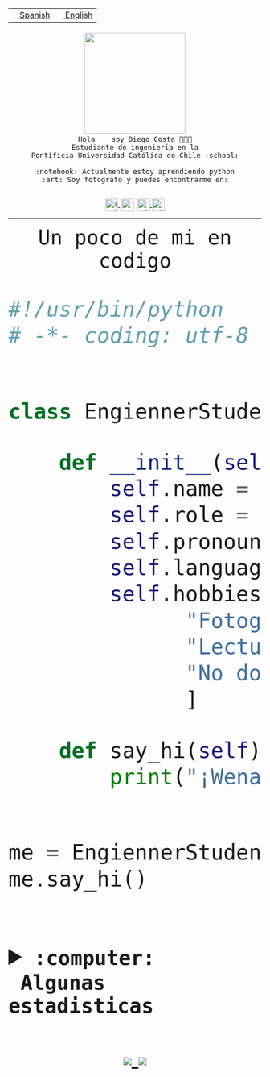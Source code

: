 <table border="0"  align="right">
 <tr><td><a href="README.md"><img src="https://upload.wikimedia.org/wikipedia/commons/thumb/8/89/Bandera_de_Espa%C3%B1a.svg/1200px-Bandera_de_Espa%C3%B1a.svg.png" height="10"> Spanish</a></td>
 <td><a href="README.en.md"><img src="https://upload.wikimedia.org/wikipedia/commons/a/a4/Flag_of_the_United_States.svg" height="10"> English</a></td></tr>
</table><br><br><br>


<p align="center">
  <img src="https://github.com/diegocostares/diegocostares/blob/main/Images/aaa2.gif?raw=true" width="200px">
  <br><samp>
    Hola <img src="https://media.giphy.com/media/hvRJCLFzcasrR4ia7z/giphy.gif" width="16px"> soy Diego Costa 👨🏻‍💻<br>
    Estudiante de ingeniería en la <br>
    Pontificia Universidad Católica de Chile :school:<br>
  <br>
    :notebook: Actualmente estoy aprendiendo python <br>
    :art: Soy fotografo y puedes encontrarme en: <br>
  <br></samp>
  
</p>

<p align="center">
   <a href="https://instagram.com/diegocosta_no" target="blank">
    <img 
    align="center" src="https://cdn.jsdelivr.net/npm/simple-icons@3.0.1/icons/instagram.svg" alt="instagram" height="25px" width="25px" />
  </a>
  <a style="border: 3px solid; color: white;"href="https://t.me/diegocosta_no" target="blank">
  <img
  align="center" alt="Telegram" width="25px" src="https://icons-for-free.com/iconfiles/png/512/Telegram-1324888767380505522.png" />
</a>
<a href="https://api.whatsapp.com/send?phone=56971897835&text=Hola!" target="blank">
  <img
  align="center" alt="wtsp" width="25px" src="https://img.icons8.com/pastel-glyph/2x/whatsapp--v2.png" />
</a>
<a href="https://www.linkedin.com/in/diego-costa-786249213/" target="blank">
  <img
  align="center" alt="wtsp" width="25px" src="https://img.icons8.com/metro/452/linkedin.png" />
</a>

  </a>
</p>

---


<p align="center"><font size="25"><samp>Un poco de mi en codigo</samp></front></p>


```python
#!/usr/bin/python
# -*- coding: utf-8 -*-


class EngiennerStudent:

    def __init__(self):
        self.name = "Diego Costa"
        self.role = "Estudiante"
        self.pronouns = "he/him"
        self.language_spoken = ["es_CL", "en_US"]
        self.hobbies = [
              "Fotografia",
              "Lectura",
              "No dormir",
              ]

    def say_hi(self):
        print("¡Wena mundo!")


me = EngiennerStudent()
me.say_hi()
```
---
<details>
  <summary><b><samp>:computer: &nbsp;Algunas estadisticas</samp></b></summary>
  <br/></p>

<!--START_SECTION:waka-->
![Code Time](http://img.shields.io/badge/Code%20Time-289%20hrs%2024%20mins-blue)

**Soy nocturno 🦉** 

```text
🌞 Mañana     0 commits      ░░░░░░░░░░░░░░░░░░░░░░░░░   0.0% 
🌆 Día        37 commits     ████████░░░░░░░░░░░░░░░░░   32.46% 
🌃 Tarde      28 commits     ██████░░░░░░░░░░░░░░░░░░░   24.56% 
🌙 Noche      49 commits     ██████████░░░░░░░░░░░░░░░   42.98%

```
📅 **Soy más productivo los Miércoles** 

```text
Lunes        1 commits      ░░░░░░░░░░░░░░░░░░░░░░░░░   0.88% 
Martes       1 commits      ░░░░░░░░░░░░░░░░░░░░░░░░░   0.88% 
Miércoles    77 commits     █████████████████░░░░░░░░   67.54% 
Jueves       2 commits      ░░░░░░░░░░░░░░░░░░░░░░░░░   1.75% 
Viernes      1 commits      ░░░░░░░░░░░░░░░░░░░░░░░░░   0.88% 
Sábado       16 commits     ███░░░░░░░░░░░░░░░░░░░░░░   14.04% 
Domingo      16 commits     ███░░░░░░░░░░░░░░░░░░░░░░   14.04%

```


📊 **Esta semana me dediqué a** 

```text
🐱‍💻 Proyectos: 
Ing_Software             5 hrs 41 mins       ████████░░░░░░░░░░░░░░░░░   34.51% 
Unknown Project          4 hrs 43 mins       ███████░░░░░░░░░░░░░░░░░░   28.65% 
T0                       4 hrs 37 mins       ███████░░░░░░░░░░░░░░░░░░   28.09% 
T0-2020-2-DquezadaO      1 hr 20 mins        ██░░░░░░░░░░░░░░░░░░░░░░░   8.16% 
G74_BDD                  5 mins              ░░░░░░░░░░░░░░░░░░░░░░░░░   0.59%

```


 Last Updated on 27/03/2022 16:32:16 UTC
<!--END_SECTION:waka-->
  
  

 <p align="center"> <img src="https://github-readme-stats.vercel.app/api?username=diegocostares&show_icons=true&theme=ayu-mirage" alt="abhisheknaiidu" /></p>
 
</details>

<p align=center>
  <a href="https://github.com/diegocostares">
    <img src="https://badges.pufler.dev/visits/diegocostares/diegocostares?style=flat-square&color=black&logo=github">
  </a>
  <a href="https://github.com/diegocostares?tab=repositories">
    <img src="https://badges.pufler.dev/repos/diegocostares?style=flat-square&color=black&logo=github">
  </a>
</p>
